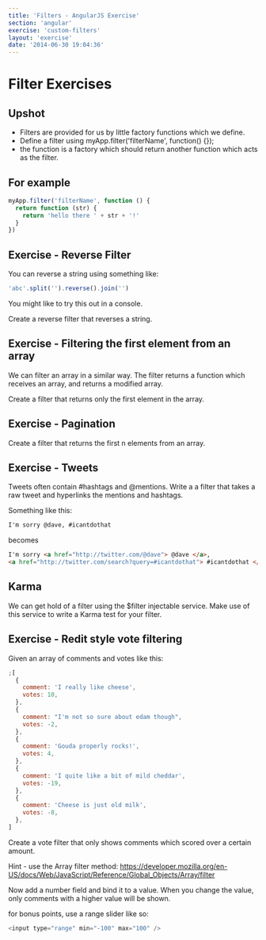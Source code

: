 ```yaml
---
title: 'Filters - AngularJS Exercise'
section: 'angular'
exercise: 'custom-filters'
layout: 'exercise'
date: '2014-06-30 19:04:36'
---
```


# Filter Exercises

## Upshot

- Filters are provided for us by little factory functions which we define.
- Define a filter using myApp.filter('filterName', function() {});
- the function is a factory which should return another function which acts as the filter.

## For example

```js
myApp.filter('filterName', function () {
  return function (str) {
    return 'hello there ' + str + '!'
  }
})
```

## Exercise - Reverse Filter

You can reverse a string using something like:

```js
'abc'.split('').reverse().join('')
```

You might like to try this out in a console.

Create a reverse filter that reverses a string.

## Exercise - Filtering the first element from an array

We can filter an array in a similar way. The filter returns a function which receives an array, and returns a modified array.

Create a filter that returns only the first element in the array.

## Exercise - Pagination

Create a filter that returns the first n elements from an array.

## Exercise - Tweets

Tweets often contain #hashtags and @mentions. Write a a filter that takes a raw tweet and hyperlinks the mentions and hashtags.

Something like this:

```html
I'm sorry @dave, #icantdothat
```

becomes

```html
I'm sorry <a href="http://twitter.com/@dave"> @dave </a>,
<a href="http://twitter.com/search?query=#icantdothat"> #icantdothat </a>
```

## Karma

We can get hold of a filter using the $filter injectable service. Make use of this service to write a Karma test for your filter.

## Exercise - Redit style vote filtering

Given an array of comments and votes like this:

```js
;[
  {
    comment: 'I really like cheese',
    votes: 10,
  },
  {
    comment: "I'm not so sure about edam though",
    votes: -2,
  },
  {
    comment: 'Gouda properly rocks!',
    votes: 4,
  },
  {
    comment: 'I quite like a bit of mild cheddar',
    votes: -19,
  },
  {
    comment: 'Cheese is just old milk',
    votes: -8,
  },
]
```

Create a vote filter that only shows comments which scored over a certain amount.

Hint - use the Array filter method: <https://developer.mozilla.org/en-US/docs/Web/JavaScript/Reference/Global_Objects/Array/filter>

Now add a number field and bind it to a value. When you change the value, only comments with a higher value will be shown.

for bonus points, use a range slider like so:

```js
<input type="range" min="-100" max="100" />
```
